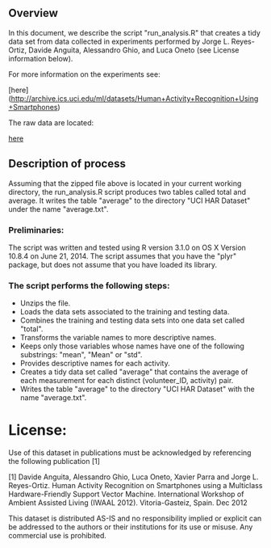 ## Overview 

In this document, we describe the script "run_analysis.R" that creates a tidy data set from data collected in experiments performed by Jorge L. Reyes-Ortiz, Davide Anguita, Alessandro Ghio, and Luca Oneto (see License information below).  

For more information on the experiments see: 

[here] (http://archive.ics.uci.edu/ml/datasets/Human+Activity+Recognition+Using+Smartphones)

The raw data are located: 

[here](https://d396qusza40orc.cloudfront.net/getdata%2Fprojectfiles%2FUCI%20HAR%20Dataset.zip)


## Description of process

Assuming that the zipped file above is located in your current working directory, the run_analysis.R script produces two tables called total and average.  It writes the table "average" to the directory "UCI HAR Dataset" under the name "average.txt".  


### Preliminaries: 

The script was written and tested using R version 3.1.0 on OS X Version 10.8.4 on June 21, 2014.  The script assumes that you have the "plyr" package, but does not assume that you have loaded its library.  

### The script performs the following steps: 

* Unzips the file. 
* Loads the data sets associated to the training and testing data. 
* Combines the training and testing data sets into one data set called "total". 
* Transforms the variable names to more descriptive names. 
* Keeps only those variables whose names have one of the following substrings: "mean", "Mean" or "std".  
* Provides descriptive names for each activity. 
* Creates a tidy data set called "average" that contains the average of each measurement for each distinct (volunteer_ID, activity) pair.  
* Writes the table "average" to the directory "UCI HAR Dataset" with the name "average.txt".  



License:
========
Use of this dataset in publications must be acknowledged by referencing the following publication [1] 

[1] Davide Anguita, Alessandro Ghio, Luca Oneto, Xavier Parra and Jorge L. Reyes-Ortiz. Human Activity Recognition on Smartphones using a Multiclass Hardware-Friendly Support Vector Machine. International Workshop of Ambient Assisted Living (IWAAL 2012). Vitoria-Gasteiz, Spain. Dec 2012

This dataset is distributed AS-IS and no responsibility implied or explicit can be addressed to the authors or their institutions for its use or misuse. Any commercial use is prohibited.